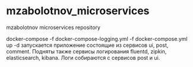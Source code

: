 # mzabolotnov_microservices
mzabolotnov microservices repository

  docker-compose -f docker-compose-logging.yml -f docker-compose.yml up -d запускается приложение состоящие из сервисов ui, post, comment. Подняты также сервисы логирования fluentd, zipkin, elasticsearch, kibana. Логи собираются с сервисов post и ui.
